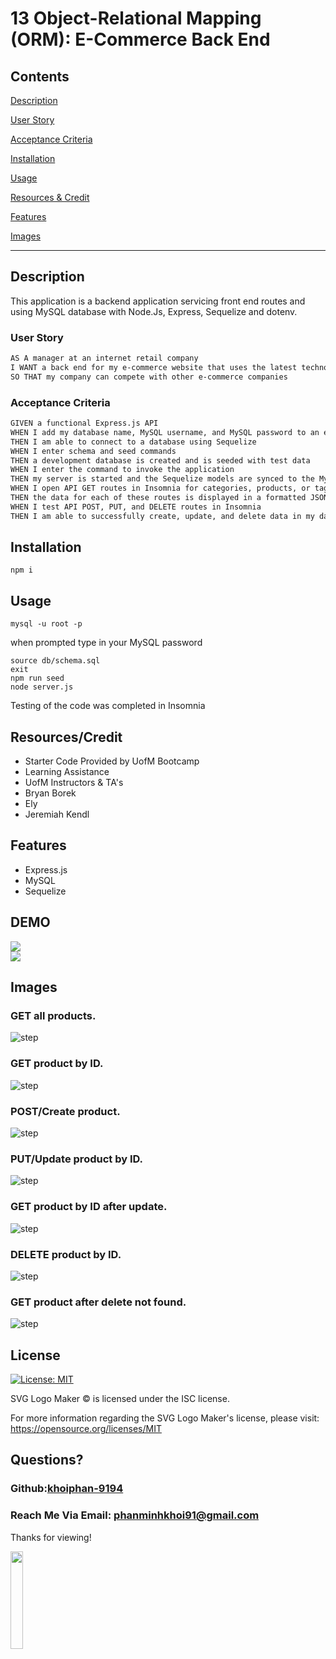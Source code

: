 # 13 Object-Relational Mapping (ORM): E-Commerce Back End



## Contents
[Description](#description)

[User Story](#user-story)

[Acceptance Criteria](#acceptance-criteria)

[Installation](#installation)

[Usage](#usage)

[Resources & Credit](#resourcescredit)

[Features](#features)

[Images](#images)

---

## Description 
This application is a backend application servicing front end routes and using MySQL database with Node.Js, Express, Sequelize and dotenv.

### User Story
```md
AS A manager at an internet retail company
I WANT a back end for my e-commerce website that uses the latest technologies
SO THAT my company can compete with other e-commerce companies
```

### Acceptance Criteria 
```md
GIVEN a functional Express.js API
WHEN I add my database name, MySQL username, and MySQL password to an environment variable file
THEN I am able to connect to a database using Sequelize
WHEN I enter schema and seed commands
THEN a development database is created and is seeded with test data
WHEN I enter the command to invoke the application
THEN my server is started and the Sequelize models are synced to the MySQL database
WHEN I open API GET routes in Insomnia for categories, products, or tags
THEN the data for each of these routes is displayed in a formatted JSON
WHEN I test API POST, PUT, and DELETE routes in Insomnia
THEN I am able to successfully create, update, and delete data in my database
```

## Installation
```
npm i
```

## Usage
```
mysql -u root -p 
```
when prompted type in your MySQL password
```
source db/schema.sql
exit
npm run seed
node server.js
```

Testing of the code was completed in Insomnia

## Resources/Credit
* Starter Code Provided by UofM Bootcamp 
* Learning Assistance
* UofM Instructors & TA's
* Bryan Borek
* Ely 
* Jeremiah Kendl 

## Features
* Express.js
* MySQL
* Sequelize
## DEMO

<img src="/Assets/1.gif"><br>
<img src="/Assets/2.gif"><br>
## Images
### GET all products.

![step](./Assets/insomnia_get_all_products.JPG?raw=true "insomnia_get_all_products.JPG")

### GET product by ID.

![step](./Assets/insomnia_get_all_products_by_id.JPG?raw=true "insomnia_get_all_products_by_id.JPG")

### POST/Create product.

![step](./Assets/insomnia_post_create_product.JPG?raw=true "insomnia_post_create_product.JPG")

### PUT/Update product by ID.

![step](./Assets/insomnia_put_update.JPG?raw=true "insomnia_put_update.JPG")

### GET product by ID after update.

![step](./Assets/insomnia_get_all_products_by_id_updated.JPG?raw=true "insomnia_get_all_products_by_id_updated.JPG")

### DELETE product by ID.

![step](./Assets//insomnia_delete_by_id.JPG?raw=true "insomnia_delete_by_id.JPG")

### GET product after delete not found.

![step](./Assets/insomnia_get_all_products_by_id_notfound.JPG?raw=true "insomnia_get_all_products_by_id_notfound.JPG")


## License
[![License: MIT](https://img.shields.io/badge/license-MIT-red)](https://opensource.org/licenses/MIT)

SVG Logo Maker © is licensed under the ISC license.  

For more information regarding the SVG Logo Maker's license, please visit: 
https://opensource.org/licenses/MIT

  
## Questions?
  
### Github:[khoiphan-9194](https://github.com/khoiphan-9194)
  
### Reach Me Via Email: phanminhkhoi91@gmail.com

Thanks for viewing!

<img src="https://raw.githubusercontent.com/its-jefe/image-hosting/main/goal-pole.png" width="20%">
